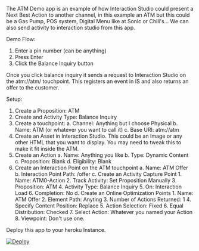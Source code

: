 The ATM Demo app is an example of how Interaction Studio could present a Next Best Action to another channel, in this example an ATM but this could be a Gas Pump, POS system, Digital Menu like at Sonic or Chili's... We can also send activity to interaction studio from this app.

Demo Flow:

1. Enter a pin number (can be anything)
2. Press Enter
3. Click the Balance Inquiry button

Once you click balance inquiry it sends a request to Interaction Studio on the atm://atm/ touchpoint. This registers an event in IS and also returns an offer to the customer.

Setup:

1. Create a Proposition: ATM
2. Create and Activity Type: Balance Inquiry
3. Create a touchpoint:
    a. Channel: Anything but I choose Physical
    b. Name: ATM (or whatever you want to call it)
    c. Base URI: atm://atm
4. Create an Asset in Interaction Studio. This could be an Image or any other HTML that you want to display. You may need to tweak this to make it fit inside the ATM.
5. Create an Action
    a. Name: Anything you like
    b. Type: Dynamic Content
    c. Proposition: Blank
    d. Eligibility: Blank
6. Create an Interaction Point on the ATM touchpoint
    a. Name: ATM Offer
    b. Interaction Point Path: /offer
    c. Create an Activity Capture Point 
        1. Name: ATM0-Action
        2. Track Activity: Set Proposition Manually
        3. Proposition: ATM
        4. Activity Type: Balance Inquiry
        5. On: Interaction Load
        6. Completion: No
    d. Create an Online Optimization Points
        1. Name: ATM Offer
        2. Element Path: Anyting
        3. Number of Actions Returned: 1
        4. Specify Content Position: Replace
        5. Action Selection: Fixed
        6. Equal Distribution: Checked
        7. Select Action: Whatever you named your Action
        8. Viewpoint: Don't use one.

Deploy this app to your heroku Instance. 


[![Deploy](https://www.herokucdn.com/deploy/button.svg)](https://heroku.com/deploy?template=https://github.com/jeremywrags/ATM.git)
